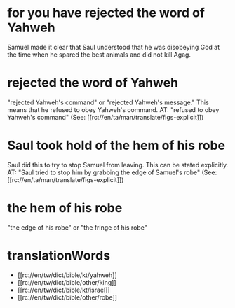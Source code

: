 # for you have rejected the word of Yahweh

Samuel made it clear that Saul understood that he was disobeying God at the time when he spared the best animals and did not kill Agag.

# rejected the word of Yahweh

"rejected Yahweh's command" or "rejected Yahweh's message." This means that he refused to obey Yahweh's command. AT: "refused to obey Yahweh's command" (See: [[rc://en/ta/man/translate/figs-explicit]])

# Saul took hold of the hem of his robe

Saul did this to try to stop Samuel from leaving. This can be stated explicitly. AT: "Saul tried to stop him by grabbing the edge of Samuel's robe" (See: [[rc://en/ta/man/translate/figs-explicit]])

# the hem of his robe

"the edge of his robe" or "the fringe of his robe"

# translationWords

* [[rc://en/tw/dict/bible/kt/yahweh]]
* [[rc://en/tw/dict/bible/other/king]]
* [[rc://en/tw/dict/bible/kt/israel]]
* [[rc://en/tw/dict/bible/other/robe]]